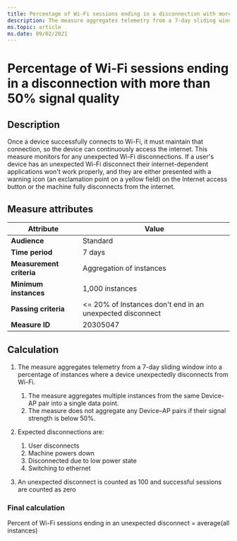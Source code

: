 ```yaml
---
title: Percentage of Wi-Fi sessions ending in a disconnection with more than 50% signal quality
description: The measure aggregates telemetry from a 7-day sliding window into a percentage of instances where a device unexpectedly disconnects from Wi-Fi
ms.topic: article
ms.date: 09/02/2021
---
```


# Percentage of Wi-Fi sessions ending in a disconnection with more than 50% signal quality

## Description

Once a device successfully connects to Wi-Fi, it must maintain that connection, so the device can continuously access the internet. This measure monitors for any unexpected Wi-Fi disconnections. If a user's device has an unexpected Wi-Fi disconnect their internet-dependent applications won't work properly, and they are either presented with a warning icon (an exclamation point on a yellow field) on the Internet access button or the machine fully disconnects from the internet.

## Measure attributes

| Attribute | Value |
|--|--|
| **Audience** | Standard |
| **Time period** | 7 days |
| **Measurement criteria** | Aggregation of instances |
| **Minimum instances** | 1,000 instances |
| **Passing criteria** | <= 20% of Instances don't end in an unexpected disconnect |
| **Measure ID** | 20305047 |

## Calculation

1. The measure aggregates telemetry from a 7-day sliding window into a percentage of instances where a device unexpectedly disconnects from Wi-Fi.

   1. The measure aggregates multiple instances from the same Device-AP pair into a single data point.
   1. The measure does not aggregate any Device–AP pairs if their signal strength is below 50%.

1. Expected disconnections are:

   1. User disconnects
   1. Machine powers down
   1. Disconnected due to low power state
   1. Switching to ethernet

1. An unexpected disconnect is counted as 100 and successful sessions are counted as zero

### Final calculation

Percent of Wi-Fi sessions ending in an unexpected disconnect = average(all instances)
